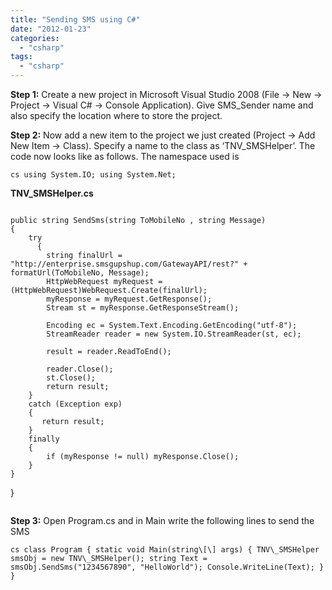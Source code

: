 ```yaml
---
title: "Sending SMS using C#"
date: "2012-01-23"
categories: 
  - "csharp"
tags: 
  - "csharp"
---
```


**Step 1:** Create a new project in Microsoft Visual Studio 2008 (File -> New -> Project -> Visual C# -> Console Application). Give SMS\_Sender name and also specify the location where to store the project.

**Step 2:** Now add a new item to the project we just created (Project -> Add New Item -> Class). Specify a name to the class as ‘TNV\_SMSHelper’. The code now looks like as follows. The namespace used is

```cs using System.IO; using System.Net; ```

**TNV\_SMSHelper.cs**

```cs public class TNV\_SMSHelper { private WebResponse myResponse = null; private string result = string.Empty; private string formatUrl(string ToMobileNo, string Message) { DateTime mydate = System.DateTime.Now; string url = ""; url += "method=sendMessage"; url += "&userid=2000053959"; // your loginId - 1 url += "&password=Gdgek2yiY";//password - 2 url += "&msg=" + mydate.ToString(); url += Message; url += "&send\_to="; // a valid 10 digit phone no. url += ToMobileNo; url += "&v=1.1"; url += "&msg\_type=TEXT"; // Can by "FLASH" or "UNICODE\_TEXT" or "BINARY" url += "&auth\_scheme=PLAIN"; return url; }

```
    public string SendSms(string ToMobileNo , string Message)
    {
        try
          {
            string finalUrl = "http://enterprise.smsgupshup.com/GatewayAPI/rest?" + formatUrl(ToMobileNo, Message);
            HttpWebRequest myRequest = (HttpWebRequest)WebRequest.Create(finalUrl);
            myResponse = myRequest.GetResponse();
            Stream st = myResponse.GetResponseStream();

            Encoding ec = System.Text.Encoding.GetEncoding("utf-8");
            StreamReader reader = new System.IO.StreamReader(st, ec);

            result = reader.ReadToEnd();

            reader.Close();
            st.Close();
            return result;
        }
        catch (Exception exp)
        {
           return result;
        }
        finally
        {
            if (myResponse != null) myResponse.Close();
        }
    }
}
```

```

**Step 3:** Open Program.cs and in Main write the following lines to send the SMS

```cs class Program { static void Main(string\[\] args) { TNV\_SMSHelper smsObj = new TNV\_SMSHelper(); string Text = smsObj.SendSms("1234567890", "HelloWorld"); Console.WriteLine(Text); } } ```
